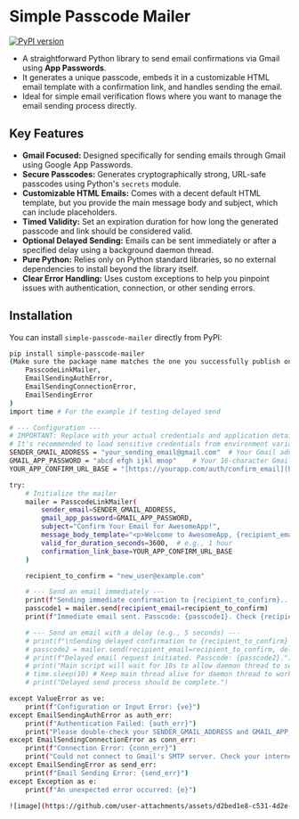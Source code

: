 # Simple Passcode Mailer

[![PyPI version](https://badge.fury.io/py/simple-passcode-mailer.svg)](https://badge.fury.io/py/simple-passcode-mailer) 
* A straightforward Python library to send email confirmations via Gmail using **App Passwords**. 
* It generates a unique passcode, embeds it in a customizable HTML email template with a confirmation link, and handles sending the email. 
* Ideal for simple email verification flows where you want to manage the email sending process directly.

## Key Features

* **Gmail Focused:** Designed specifically for sending emails through Gmail using Google App Passwords.
* **Secure Passcodes:** Generates cryptographically strong, URL-safe passcodes using Python's `secrets` module.
* **Customizable HTML Emails:** Comes with a decent default HTML template, but you provide the main message body and subject, which can include placeholders.
* **Timed Validity:** Set an expiration duration for how long the generated passcode and link should be considered valid.
* **Optional Delayed Sending:** Emails can be sent immediately or after a specified delay using a background daemon thread.
* **Pure Python:** Relies only on Python standard libraries, so no external dependencies to install beyond the library itself.
* **Clear Error Handling:** Uses custom exceptions to help you pinpoint issues with authentication, connection, or other sending errors.

## Installation

You can install `simple-passcode-mailer` directly from PyPI:

```bash
pip install simple-passcode-mailer
(Make sure the package name matches the one you successfully publish on PyPI.)Prerequisites for GmailTo use this library with your Gmail account, you must configure it to use an App Password:Enable 2-Step Verification on the Google Account you intend to send emails from. If it's not enabled, you won't be able to generate App Passwords.Generate an App Password:Go to your Google Account: https://myaccount.google.com/Navigate to the "Security" section.Under "How you sign in to Google," find and click on "App passwords." You might need to sign in again.If you don’t see this option, 2-Step Verification might not be set up correctly, or your account type/organization might restrict it.At the bottom, choose "Select app" and pick "Mail."Choose "Select device" and pick "Other (Custom name)." Give it a descriptive name like "My Python Confirmation App."Click "Generate."The App Password is the 16-character code displayed in the yellow bar. Copy this password (without spaces). This is what you'll use as the gmail_app_password when initializing the mailer. Keep it secure.Usage ExampleHere's how to use PasscodeLinkMailer to send a confirmation email:from simple_passcode_mailer import (
    PasscodeLinkMailer,
    EmailSendingAuthError,
    EmailSendingConnectionError,
    EmailSendingError
)
import time # For the example if testing delayed send

# --- Configuration ---
# IMPORTANT: Replace with your actual credentials and application details.
# It's recommended to load sensitive credentials from environment variables or a secure config.
SENDER_GMAIL_ADDRESS = "your_sending_email@gmail.com"  # Your Gmail address
GMAIL_APP_PASSWORD = "abcd efgh ijkl mnop"    # Your 16-character Gmail App Password (no spaces)
YOUR_APP_CONFIRM_URL_BASE = "[https://yourapp.com/auth/confirm_email](https://yourapp.com/auth/confirm_email)" # Base URL for your confirmation endpoint

try:
    # Initialize the mailer
    mailer = PasscodeLinkMailer(
        sender_email=SENDER_GMAIL_ADDRESS,
        gmail_app_password=GMAIL_APP_PASSWORD,
        subject="Confirm Your Email for AwesomeApp!",
        message_body_template="<p>Welcome to AwesomeApp, {recipient_email}!</p><p>Please click the button below or use the link to confirm your email address. Your confirmation code is <strong>{passcode}</strong>.</p><p>This code and link will expire in {validity_duration}.</p>",
        valid_for_duration_seconds=3600,  # e.g., 1 hour
        confirmation_link_base=YOUR_APP_CONFIRM_URL_BASE
    )

    recipient_to_confirm = "new_user@example.com"

    # --- Send an email immediately ---
    print(f"Sending immediate confirmation to {recipient_to_confirm}...")
    passcode1 = mailer.send(recipient_email=recipient_to_confirm)
    print(f"Immediate email sent. Passcode: {passcode1}. Check {recipient_to_confirm}.")

    # --- Send an email with a delay (e.g., 5 seconds) ---
    # print(f"\nSending delayed confirmation to {recipient_to_confirm} (5s delay)...")
    # passcode2 = mailer.send(recipient_email=recipient_to_confirm, delay_seconds=5)
    # print(f"Delayed email request initiated. Passcode: {passcode2}.")
    # print("Main script will wait for 10s to allow daemon thread to send...")
    # time.sleep(10) # Keep main thread alive for daemon thread to work
    # print("Delayed send process should be complete.")

except ValueError as ve:
    print(f"Configuration or Input Error: {ve}")
except EmailSendingAuthError as auth_err:
    print(f"Authentication Failed: {auth_err}")
    print("Please double-check your SENDER_GMAIL_ADDRESS and GMAIL_APP_PASSWORD, and ensure 2FA/App Password is set up correctly.")
except EmailSendingConnectionError as conn_err:
    print(f"Connection Error: {conn_err}")
    print("Could not connect to Gmail's SMTP server. Check your internet connection or firewall.")
except EmailSendingError as send_err:
    print(f"Email Sending Error: {send_err}")
except Exception as e:
    print(f"An unexpected error occurred: {e}")

![image](https://github.com/user-attachments/assets/d2bed1e8-c531-4d2e-ac23-ad2b0431bb74)
